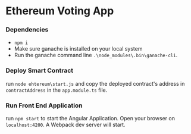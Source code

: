 # Ethereum Voting App
### Dependencies
- `npm i`
- Make sure ganache is installed on your local system
- Run the ganache command line `.\node_modules\.bin\ganache-cli`.

### Deploy Smart Contract
run `node ehtereum\start.js` and copy the deployed contract's address in `contractAddress` in the `app.module.ts` file.

### Run Front End Application
run `npm start` to start the Angular Application. Open your browser on `localhost:4200`. A Webpack dev server will start.